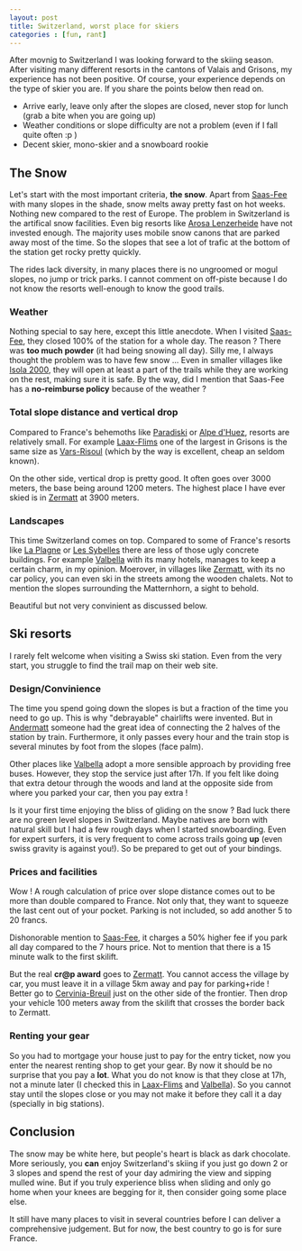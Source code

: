 ```yaml
---
layout: post
title: Switzerland, worst place for skiers
categories : [fun, rant]
---
```


After movnig to Switzerland I was looking forward to the skiing season. 
After visiting many different resorts in the cantons of Valais and Grisons, my experience has not been positive.
Of course, your experience depends on the type of skier you are. If you share the points below then read on.

* Arrive early, leave only after the slopes are closed, never stop for lunch (grab a bite when you are going up)
* Weather conditions or slope difficulty are not a problem (even if I fall quite often :p )
* Decent skier, mono-skier and a snowboard rookie

## The Snow

Let's start with the most important criteria, **the snow**.
Apart from [Saas-Fee][1] with many slopes in the shade, snow melts away pretty fast on hot weeks. Nothing new compared to the rest of Europe.
The problem in Switzerland is the artifical snow facilities. Even big resorts like [Arosa Lenzerheide][2] have not invested enough.
The majority uses mobile snow canons that are parked away most of the time. So the slopes that see a lot of trafic at the bottom
of the station get rocky pretty quickly.

The rides lack diversity, in many places there is no ungroomed or mogul slopes, no jump or trick parks. 
I cannot comment on off-piste because I do not know the resorts well-enough to know the good trails.

### Weather

Nothing special to say here, except this little anecdote.
When I visited [Saas-Fee][1], they closed 100% of the station for a whole day. The reason ? There was **too much powder** (it had being snowing all day).
Silly me, I always thought the problem was to have few snow ...
Even in smaller villages like [Isola 2000][12], they will open at least a part of the trails while they are working on the rest, making sure it is safe.
By the way, did I mention that Saas-Fee has a **no-reimburse policy** because of the weather ?

### Total slope distance and vertical drop

Compared to France's behemoths like [Paradiski][6] or [Alpe d'Huez][7], resorts are relatively small. 
For example [Laax-Flims][10] one of the largest in Grisons is the same size as [Vars-Risoul][11] (which by the way is excellent, cheap an seldom known).

On the other side, vertical drop is pretty good. It often goes over 3000 meters, the base being around 1200 meters. 
The highest place I have ever skied is in [Zermatt][5] at 3900 meters.

### Landscapes

This time Switzerland comes on top. 
Compared to some of France's resorts like [La Plagne][3] or [Les Sybelles][4] there are less of those ugly concrete buildings.
For example [Valbella][2] with its many hotels, manages to keep a certain charm, in my opinion.
Moerover, in villages like [Zermatt][5], with its no car policy, you can even ski in the streets among the wooden chalets.
Not to mention the slopes surrounding the Matternhorn, a sight to behold.

Beautiful but not very convinient as discussed below.

## Ski resorts

I rarely felt welcome when visiting a Swiss ski station.
Even from the very start, you struggle to find the trail map on their web site.

### Design/Convinience

The time you spend going down the slopes is but a fraction of the time you need to go up. This is why "debrayable" chairlifts were invented.
But in [Andermatt][9] someone had the great idea of connecting the 2 halves of the station by train. 
Furthermore, it only passes every hour and the train stop is several minutes by foot from the slopes (face palm).

Other places like [Valbella][2] adopt a more sensible approach by providing free buses. However, they stop the service just after 17h. 
If you felt like doing that extra detour through the woods and land at the opposite side from where you parked your car, then you pay extra !

Is it your first time enjoying the bliss of gliding on the snow ? 
Bad luck there are no green level slopes in Switzerland. Maybe natives are born with natural skill but I had a few rough days when I started snowboarding. 
Even for expert surfers, it is very frequent to come across trails going **up** (even swiss gravity is against you!). So be prepared to get out of your bindings.

### Prices and facilities

Wow ! A rough calculation of price over slope distance comes out to be more than double compared to France.
Not only that, they want to squeeze the last cent out of your pocket. Parking is not included, so add another 5 to 20 francs.

Dishonorable mention to [Saas-Fee][1], it charges a 50% higher fee if you park all day compared to the 7 hours price. Not to mention that there is a 15 minute walk to the first skilift.

But the real **cr@p award** goes to [Zermatt][5]. You cannot access the village by car, you must leave it in a village 5km away and pay for parking+ride !
Better go to [Cervinia-Breuil][8] just on the other side of the frontier. Then drop your vehicle 100 meters away from the skilift that crosses the border back to Zermatt.

### Renting your gear

So you had to mortgage your house just to pay for the entry ticket, now you enter the nearest renting shop to get your gear.
By now it should be no surprise that you pay a **lot**. What you do not know is that they close at 17h, not a minute later (I checked this in [Laax-Flims][10] and [Valbella][2]). 
So you cannot stay until the slopes close or you may not make it before they call it a day (specially in big stations).

## Conclusion

The snow may be white here, but people's heart is black as dark chocolate.
More seriously, you **can** enjoy Switzerland's skiing if you just go down 2 or 3 slopes and spend the rest of your day admiring the view and sipping mulled wine.
But if you truly experience bliss when sliding and only go home when your knees are begging for it, then consider going some place else.

It still have many places to visit in several countries before I can deliver a comprehensive judgement. But for now, the best country to go is for sure France.

[1]: sismedia.mit.ch/saastal/sismap/3/html/winter/de/index.html?showaccordion=2
[2]: http://www.infosnow.ch/~apgmontagne/?lang=de&id=67&tab=map-wi
[3]: http://www.la-plagne.com/images/ski/plandespistes.pdf
[4]: http://live.skiplan.com/moduleweb/2.0/sybelles.php#
[5]: http://www.matterhornparadise.ch/en/summer/panoramalive?affiliate=1
[6]: http://www.lesarcs.com/domaine-skiable.html
[7]: http://live.skiplan.com/moduleweb/2.0/alpedhuez.php#
[8]: http://www.breuil-cervinia.it/documents/Download_the_map_in_PDF?ixDownload=true
[9]: http://www.skiarena.ch/en/skiing/webcams.html
[10]: http://live.laax.com/?page=slopes
[11]: http://www.risoul.com/plan-des-pistes-hiver.html
[12]: http://winter.isola2000.com/ski-area

